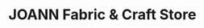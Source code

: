 ---
title: "JOANN Fabric & Craft Store"
url: /rochester/joann-fabric-and-craft-store/
shop: fabric
---